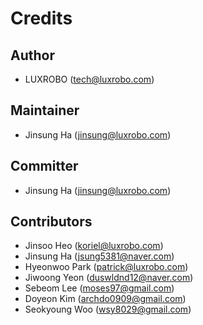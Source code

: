 Credits
=======

Author
------
-   LUXROBO (tech@luxrobo.com)

Maintainer
----------
-   Jinsung Ha (jinsung@luxrobo.com)

Committer
---------
-   Jinsung Ha (jinsung@luxrobo.com)

Contributors
------------
-   Jinsoo Heo (koriel@luxrobo.com)
-   Jinsung Ha (jsung5381@naver.com)
-   Hyeonwoo Park (patrick@luxrobo.com)
-   Jiwoong Yeon (duswldnd12@naver.com)
-   Sebeom Lee (moses97@gmail.com)
-   Doyeon Kim (archdo0909@gmail.com)
-   Seokyoung Woo (wsy8029@gmail.com)
